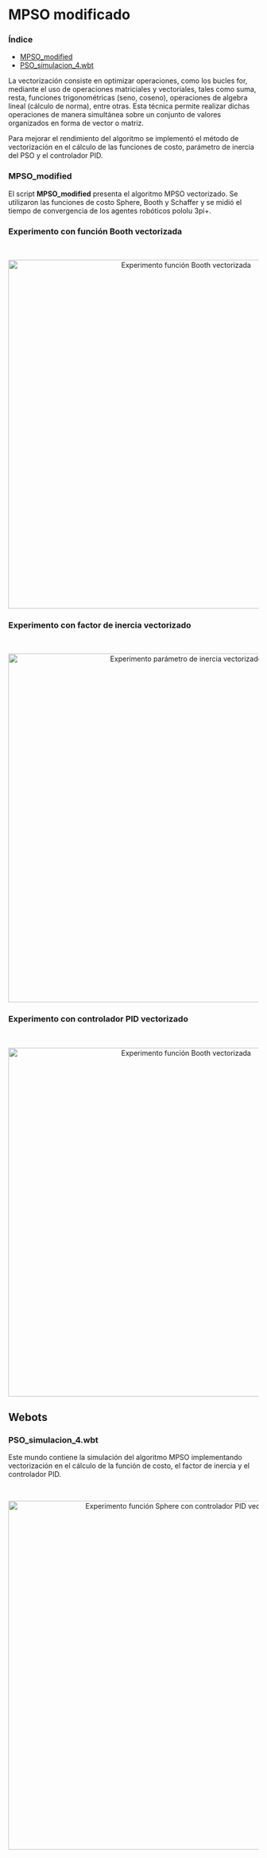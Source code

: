 # MPSO modificado
### Índice
- [MPSO_modified](#mpso_modified)
- [PSO_simulacion_4.wbt](#pso_simulacion_4wbt)

La vectorización consiste en optimizar operaciones, como los bucles for, mediante el uso de operaciones matriciales y vectoriales, tales como suma, resta, funciones trigonométricas (seno, coseno), operaciones de algebra lineal (cálculo de norma), entre otras. Esta técnica permite realizar dichas operaciones de manera simultánea sobre un conjunto de valores organizados en forma de vector o matriz.

Para mejorar el rendimiento del algoritmo se implementó el método de vectorización en el cálculo de las funciones de costo, parámetro de inercia del PSO y el controlador PID.

### MPSO_modified
El script **MPSO_modified** presenta el algoritmo MPSO vectorizado. Se utilizaron las funciones de costo Sphere, Booth y Schaffer y se midió el tiempo de convergencia de los agentes robóticos pololu 3pi+.

### Experimento con función Booth vectorizada
<br><div align="center">
    <img src="Figuras/booth_fitness_1.gif" width="700" height="auto" alt="Experimento función Booth vectorizada"><br>
</div>

### Experimento con factor de inercia vectorizado 
<br><div align="center">
    <img src="Figuras/boot_inercia.gif" width="700" height="auto" alt="Experimento parámetro de inercia vectorizado"><br>
</div>

### Experimento con controlador PID vectorizado
<br><div align="center">
    <img src="Figuras/sphere_pid.gif" width="700" height="auto" alt="Experimento función Booth vectorizada"><br>
</div>


## Webots 
### PSO_simulacion_4.wbt
Este mundo contiene la simulación del algoritmo MPSO implementando vectorización en el cálculo de la función de costo, el factor de inercia y el controlador PID.

<br><div align="center">
    <img src="Figuras/sphere_pid.gif" width="700" height="auto" alt="Experimento función Sphere con controlador PID vectorizado"><br>
</div>

